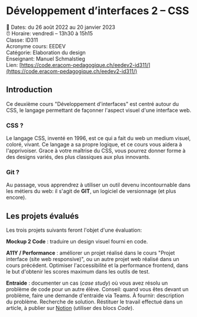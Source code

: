 # Développement d’interfaces 2 – CSS

📅 Dates: du 26 août 2022 au 20 janvier 2023  
⏰ Horaire: vendredi – 13h30 à 15h15  
Classe: ID311  
Acronyme cours: EEDEV  
Catégorie: Elaboration du design  
Enseignant: Manuel Schmalstieg  
Lien: [https://code.eracom-pedagogique.ch/eedev2-id311/](https://code.eracom-pedagogique.ch/eedev2-id311/)


## Introduction

Ce deuxième cours "Développement d'interfaces" est centré autour du CSS, le langage permettant de façonner l'aspect visuel d'une interface web.

### CSS ?

Le langage CSS, inventé en 1996, est ce qui a fait du web un medium visuel, coloré, vivant. Ce langage a sa propre logique, et ce cours vous aidera à l'apprivoiser. Grace à votre maîtrise du CSS, vous pourrez donner forme à des designs variés, des plus classiques aux plus innovants.

### Git ?

Au passage, vous apprendrez à utiliser un outil devenu incontournable dans les métiers du web: il s'agit de **GIT**, un logiciel de versionnage (et plus encore).

## Les projets évalués

Les trois projets suivants feront l'objet d'une évaluation:

**Mockup 2 Code** : traduire un design visuel fourni en code.

**A11Y / Performance** : améliorer un projet réalisé dans le cours "Projet interface (site web responsive)", ou un autre projet web réalisé dans un cours précédent. Optimiser l'accessibilité et la performance frontend, dans le but d'obtenir les scores maximum dans les outils de test.

**Entraide** : documenter un cas (*case study*) où vous avez résolu un problème de code pour un autre élève. Conseil: quand vous êtes devant un problème, faire une demande d'entraide via Teams. À fournir: description du problème. Recherche de solution. Réstituer le travail effectué dans un article, à publier sur [Notion](https://www.notion.so/) (utiliser des blocs *Code*).